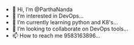 - 👋 Hi, I’m @ParthaNanda
- 👀 I’m interested in DevOps...
- 🌱 I’m currently learning python and K8's...
- 💞️ I’m looking to collaborate on DevOps tools...
- 📫 How to reach me 9583163896...

<!---
ParthaNanda/ParthaNanda is a ✨ special ✨ repository because its `README.md` (this file) appears on your GitHub profile.
You can click the Preview link to take a look at your changes.
--->
